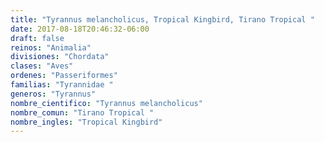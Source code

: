 ```yaml
---
title: "Tyrannus melancholicus, Tropical Kingbird, Tirano Tropical "
date: 2017-08-18T20:46:32-06:00
draft: false
reinos: "Animalia"
divisiones: "Chordata"
clases: "Aves"
ordenes: "Passeriformes"
familias: "Tyrannidae "
generos: "Tyrannus"
nombre_cientifico: "Tyrannus melancholicus"
nombre_comun: "Tirano Tropical "
nombre_ingles: "Tropical Kingbird"
---
```

